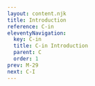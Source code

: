 ```yaml
---
layout: content.njk
title: Introduction
reference: C-in
eleventyNavigation:
  key: C-in
  title: C-in Introduction
  parent: C
  order: 1
prev: M-29
next: C-I
---
```


<div id=4 class=zero-height></div>
